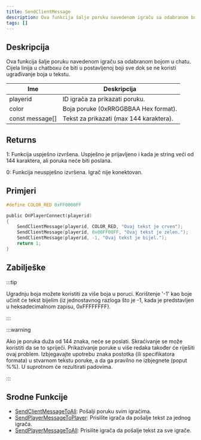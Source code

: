 ```yaml
---
title: SendClientMessage
description: Ova funkcija šalje poruku navedenom igraču sa odabranom bojom u chatu.
tags: []
---
```


## Deskripcija

Ova funkcija šalje poruku navedenom igraču sa odabranom bojom u chatu. Cijela linija u chatboxu će biti u postavljenoj boji sve dok se ne koristi ugrađivanje boja u tekstu.

| Ime             | Deskripcija                             |
| --------------- | --------------------------------------- |
| playerid        | ID igrača za prikazati poruku.          |
| color           | Boja poruke (0xRRGGBBAA Hex format).    |
| const message[] | Tekst za prikazati (max 144 karaktera). |

## Returns

1: Funkcija uspješno izvršena. Uspješno je prijavljeno i kada je string veći od 144 karaktera, ali poruka neće biti poslana.

0: Funkcija neuspješno izvršena. Igrač nije konektovan.

## Primjeri

```c
#define COLOR_RED 0xFF0000FF

public OnPlayerConnect(playerid)
{
    SendClientMessage(playerid, COLOR_RED, "Ovaj tekst je crven");
    SendClientMessage(playerid, 0x00FF00FF, "Ovaj tekst je zelen.");
    SendClientMessage(playerid, -1, "Ovaj tekst je bijel.");
    return 1;
}
```

## Zabilješke

:::tip

Ugradnju boja možete koristiti za više boja u poruci. Korištenje '-1' kao boje učinit će tekst bijelim (iz jednostavnog razloga što je -1, kada je predstavljen u heksadecimalnom zapisu, 0xFFFFFFFF).

:::

:::warning

Ako je poruka duža od 144 znaka, neće se poslati. Skraćivanje se može koristiti da se to spriječi. Prikazivanje poruke u više redaka također će riješiti ovaj problem. Izbjegavajte upotrebu znaka postotka (ili specifikatora formata) u stvarnom tekstu poruke, a da ga pravilno ne izbjegnete (poput %%). U suprotnom će rezultirati padovima.

:::

## Srodne Funkcije

- [SendClientMessageToAll](SendClientMessageToAll): Pošalji poruku svim igračima.
- [SendPlayerMessageToPlayer](SendPlayerMessageToPlayer): Prisilite igrača da pošalje tekst za jednog igrača.
- [SendPlayerMessageToAll](SendPlayerMessageToAll): Prisilite igrača da pošalje tekst za sve igrače.
